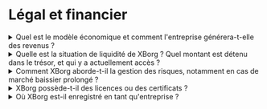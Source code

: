 # Légal et financier

<details>

<summary>Quel est le modèle économique et comment l'entreprise générera-t-elle des revenus ?</summary>

Les revenus du protocole peuvent être décrits comme suit :

#### Réseau d'application

* Abonnements Seasons Pass et compte (utilisateurs)
* Abonnements de compte (entreprises)
* Ventes de collectibles primaires
* Frais de plateforme de lancement

#### Communautés de jeux décentralisées

* Participation propriétaire aux frais initiaux des équipes de communautés de jeux
* Frais de tokenisation des gains des joueurs
* Frais d'API de certification
* Frais PGC
* Frais de séquenceur
* Gestion d'actifs DAO GameFi
* Investissements directs dans les jeux Web3
* Sponsoring d'équipes d'esports
* Sponsoring de tournois.

</details>

<details>

<summary>Quelle est la situation de liquidité de XBorg ? Quel montant est détenu dans le trésor, et qui y a actuellement accès ?</summary>

En excluant la levée de fonds en cours, XBorg détient actuellement 800 000 $ dans son trésor. Étant donné notre taux de consommation brut mensuel de 40 000 $, cela équivaut à une autonomie d'environ 20 mois, même si aucun profit supplémentaire n'est réalisé pendant cette période. En ce qui concerne la gestion du trésor, les fonds sont conservés en toute sécurité dans plusieurs coffres-forts Gnosis (portefeuilles multi-signatures). L'accès à ces fonds est strictement contrôlé et actuellement géré par Louis (PDG de XBorg), le trésorier de SwissBorg, ainsi qu'un autre cadre de SwissBorg.

</details>

<details>

<summary>Comment XBorg aborde-t-il la gestion des risques, notamment en cas de marché baissier prolongé ?</summary>

La gestion des risques est un aspect essentiel de nos opérations chez XBorg. Nous adoptons un modèle opérationnel efficace qui nous permet de maintenir un taux de consommation mensuel relativement faible de 40 000 $, couvrant la rémunération de notre équipe de 12 membres à temps plein. En maintenant un salaire moyen d'environ 3,3k $ par mois par employé, nous nous assurons d'attirer et de fidéliser des talents de haute qualité tout en maîtrisant nos dépenses.

En cas de marché baissier prolongé, notre stratégie financière actuelle nous offre une autonomie suffisante pour continuer à exécuter notre feuille de route sans avoir immédiatement besoin de fonds supplémentaires.

</details>

<details>

<summary>XBorg possède-t-il des licences ou des certificats ?</summary>

À l'heure actuelle, XBorg ne détient aucune licence ou certificat spécifique. Cependant, nous avons entamé le processus de demande d'une licence VARA.

</details>

<details>

<summary>Où XBorg est-il enregistré en tant qu'entreprise ?</summary>

XBorg est officiellement enregistré en tant que XBorg DMCC à Dubaï, au sein du Dubai Multi Commodities Centre (DMCC).

</details>